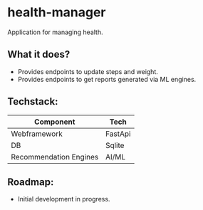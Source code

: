 # health-manager
Application for managing health.

## What it does?
- Provides endpoints to update steps and weight.
- Provides endpoints to get reports generated via ML engines.

## Techstack:

|Component|Tech|
|---|---|
|Webframework | FastApi |
|DB | Sqlite |
|Recommendation Engines | AI/ML|

## Roadmap:
- Initial development in progress.
  

